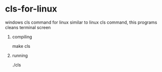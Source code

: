 # cls-for-linux
windows cls command for linux similar to linux cls command, this programs cleans terminal screen

1. compiling
   

     make cls



3. running


     ./cls



   
